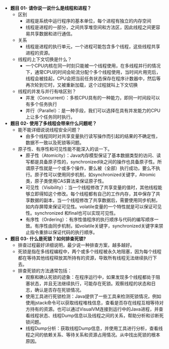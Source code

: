 - **题目 01- 请你说一说什么是线程和进程？**
	- 区别
		- 进程是系统中运行程序的基本单位，每个进程有独立的内存空间
		- 线程是进程的一部分，之间共享堆空间和方法区，因此线程之间更容易共享数据和进行通信。
	- 关系
		- 线程是进程的执行单元，一个进程可能包含多个线程，这些线程共享进程的资源。
	- 线程的上下文切换是什么？
		- 一个CPU内核在同一时刻只能被一个线程使用，在多线程并行的情况下，通常CPU的时间会轮流分配个多个线程使用，当时间片用完后，线程会被挂起，CPU会把当前任务状态保存在程序计数器中，然后等再次轮到它时，又被重新加载，这个过程就叫上下文切换
	- 线程的并发与并行有啥区别？
		- 并发（Concurrent）：多核CPU具有的一种能力，即同一时间段可以有多个任务执行
		- 并行（Parallel）：是一种手段，我们可以选择在具有并发能力的CPU上让多个任务同时执行。
- **题目 02- 使用了多线程会带来什么问题呢？**
	- 能不能详细说说线程安全问题？
		- 由多个线程同时对共享变量执行读写操作而引起的结果的不确定性，数据不一致以及死锁等问题。
	- 原子性、有序性和可见性能不能深入的谈一下。
		- 原子性（Atomicity）：Java内存模型保证了基本数据类型的访问、读写都是具备原子性的，synchronized块之间的操作也具备原子性。所谓原子性就是一个或多个操作，要么被（全部）执行成功，要么不执行。原子性可以使用同步机制，如synchronized关键字，Atromic类，原子类使用CAS算法来保证原子性。
		- 可见性（Visibility）：当一个线程修改了共享变量的值时，其他线程能够立即得知这个修改。每个线程都有自己的工作内存，其中保存了共享数据的副本，当一个线程修改了共享数据后，需要使用同步机制，如内存屏障来保证可见性。volatile变量的一个特性就是可以保证可见性。synchronized 和final也可以实现可见性。
		- 有序性（Ordering）：有序性值程序的执行顺序与代码的编写顺序一致。有序性由同步机制，如volatile关键字，synchronized关键字来禁止指令重排以保证代码的执行顺序。
- **题目 03- 什么是死锁？如何排查死锁?**
	- 排查过程最好详细说明，最少说一种排查方案，越多越好。
	- 死锁是指在多线程编程中，两个或多个线程被永久地阻塞，因为每个线程都在等待其他线程释放其所持有的资源，导致所有线程无法继续执行下去。
	- 排查死锁的方法通常包括：
		- 观察和确认死锁的迹象：在程序运行中，如果发现多个线程都处于阻塞状态，并且无法继续执行，可能存在死锁。观察线程的状态和日志，确认是否存在死锁情况。
		- 使用工具进行死锁检测：Java提供了一些工具来检测死锁情况，例如使用jstack命令可以获取线程堆栈信息，查看是否存在线程互相等待对方持有的资源。也可以通过VisualVM连接到运行中的Java进程，并查看线程状态、线程Dump信息以及线程之间的关系，帮助分析和诊断死锁问题。
		- 线程Dump分析：获取线程Dump信息，并使用工具进行分析，查看线程之间的依赖关系、等待关系和资源占用情况。从中找出死锁的根本原因。